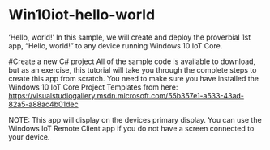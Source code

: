 # Win10iot-hello-world
‘Hello, world!’  In this sample, we will create and deploy the proverbial 1st app, “Hello, world!” to any device running Windows 10 IoT Core.

#Create a new C# project
All of the sample code is available to download, but as an exercise, this tutorial will take you through the complete steps to create this app from scratch. You need to make sure you have installed the Windows 10 IoT Core Project Templates from here: https://visualstudiogallery.msdn.microsoft.com/55b357e1-a533-43ad-82a5-a88ac4b01dec

NOTE: This app will display on the devices primary display. You can use the Windows IoT Remote Client app if you do not have a screen connected to your device.
